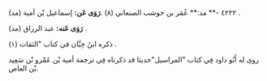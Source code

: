 ٤٢٢٢ -** مد:** عُمَر بن حوشب الصنعاني (٨) .**رَوَى عَن:** إسماعيل بْن أمية (مد) .

**رَوَى عَنه:** عبد الرزاق (مد) .

ذكره ابنُ حِبَّان في كتاب "الثقات (١) .

روى له أَبُو داود فِي كتاب "المراسيل"حديثا قد ذكرناه فِي ترجمة أمية بْن عَمْرو بْن سَعِيد بْن العاص.